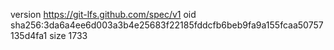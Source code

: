version https://git-lfs.github.com/spec/v1
oid sha256:3da6a4ee6d003a3b4e25683f22185fddcfb6beb9fa9a155fcaa50757135d4fa1
size 1733
